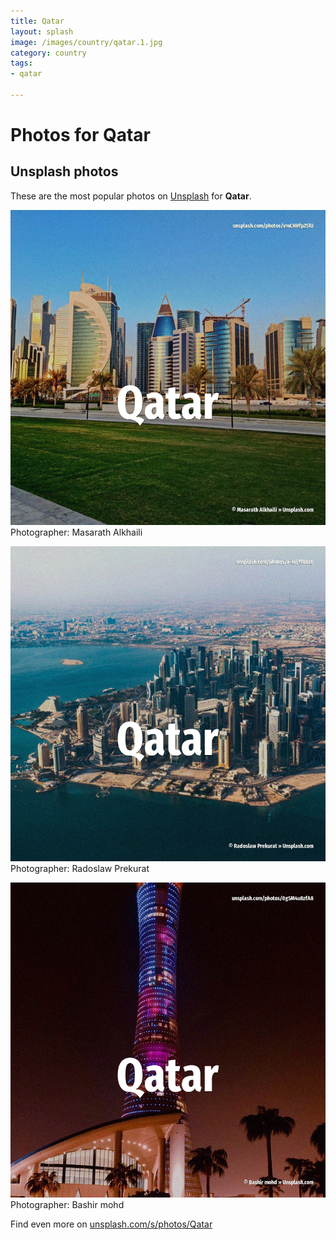 ```yaml
---
title: Qatar
layout: splash
image: /images/country/qatar.1.jpg
category: country
tags:
- qatar

---
```

# Photos for Qatar
 
## Unsplash photos
These are the most popular photos on [Unsplash](https://unsplash.com) for **Qatar**.
 
![Qatar](/images/country/qatar.1.jpg)
Photographer:  Masarath Alkhaili
 
![Qatar](/images/country/qatar.2.jpg)
Photographer:  Radoslaw Prekurat
 
![Qatar](/images/country/qatar.3.jpg)
Photographer:  Bashir mohd
 
Find even more on [unsplash.com/s/photos/Qatar](https://unsplash.com/s/photos/Qatar)
 
